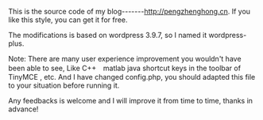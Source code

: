 This is the source code of my blog-------http://pengzhenghong.cn. If you like this style, you can get it for free.

The modifications is based on wordpress 3.9.7, so I named it wordpress-plus.

Note: There are many user experience improvement you wouldn't have been able to see, Like C++　matlab java shortcut keys in the toolbar of TinyMCE , etc. And I have changed config.php, you should adapted this file to your situation before running it.

Any feedbacks is welcome and I will improve it from time to time, thanks in advance!
